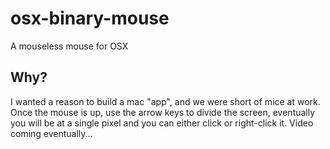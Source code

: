 # osx-binary-mouse

A mouseless mouse for OSX

## Why?

I wanted a reason to build a mac "app", and we were short of mice at work.  Once the mouse is up, use the arrow keys to divide the screen, eventually you will be at a single pixel and you can either click or right-click it.  Video coming eventually...
